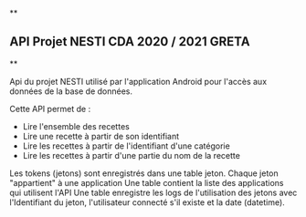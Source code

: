 **

## API Projet NESTI CDA 2020 / 2021 GRETA

**

Api du projet NESTI utilisé par l'application Android pour l'accès aux données de la base de données.

Cette API permet de :
 - Lire l'ensemble des recettes
 - Lire une recette à partir de son identifiant
 - Lire les recettes à partir de l'identifiant d'une catégorie
 - Lire les recettes à partir d'une partie du nom de la recette

Les tokens (jetons) sont enregistrés dans une table jeton. Chaque jeton "appartient" à une application
Une table contient la liste des applications qui utilisent l'API
Une table enregistre les logs de l'utilisation des jetons avec l'Identifiant du jeton, l'utilisateur connecté s'il existe et la date (datetime).
